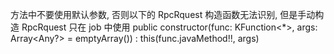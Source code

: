 方法中不要使用默认参数, 否则以下的 RpcRquest 构造函数无法识别, 但是手动构造 RpcRquest 只在 job 中使用
public constructor(func: KFunction<*>, args: Array<Any?> = emptyArray()) : this(func.javaMethod!!, args)